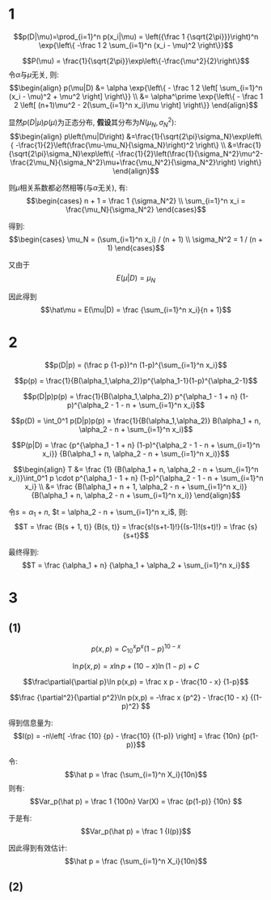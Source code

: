 
# 1

$$p(D|\mu)=\prod_{i=1}^n p(x_i|\mu) = \left({\frac 1 {\sqrt{2\pi}}}\right)^n \exp{\left\{ -\frac 1 2 \sum_{i=1}^n (x_i - \mu)^2 \right\}}$$

$$P(\mu) = \frac{1}{\sqrt{2\pi}}\exp\left\{-\frac{\mu^2}{2}\right\}$$
令$\alpha$与$\mu$无关, 则:
$$\begin{align}
p(\mu|D) 
&= \alpha \exp{\left\{ - \frac 1 2 \left[ 
\sum_{i=1}^n (x_i - \mu)^2 + \mu^2 
\right] \right\}} \\
&= \alpha^\prime \exp{\left\{ - \frac 1 2 \left[ 
(n+1)\mu^2 - 2(\sum_{i=1}^n x_i)\mu
\right] \right\}}
\end{align}$$

显然$p(D|\mu)p(\mu)$为正态分布, **假设**其分布为$N(\mu_N, \sigma_N^2)$:
$$\begin{align}
p\left(\mu|D\right)
&=\frac{1}{\sqrt{2\pi}\sigma_N}\exp\left\{
-\frac{1}{2}\left(\frac{\mu-\mu_N}{\sigma_N}\right)^2
\right\} \\
&=\frac{1}{\sqrt{2\pi}\sigma_N}\exp\left\{
-\frac{1}{2}\left(\frac{1}{\sigma_N^2}\mu^2-\frac{2\mu_N}{\sigma_N^2}\mu+\frac{\mu_N^2}{\sigma_N^2}\right)
\right\}
\end{align}$$

则$\mu$相关系数都必然相等(与$\alpha$无关), 有:
$$\begin{cases}
n + 1 = \frac 1 {\sigma_N^2} \\
\sum_{i=1}^n x_i = \frac{\mu_N}{\sigma_N^2}
\end{cases}$$

得到:
$$\begin{cases}
\mu_N = (\sum_{i=1}^n x_i) / (n + 1) \\
\sigma_N^2 = 1 / (n + 1)
\end{cases}$$

又由于
$$E(\mu|D) = \mu_N$$

因此得到
$$\hat\mu = E(\mu|D) = \frac {\sum_{i=1}^n x_i}{n + 1}$$


# 2

$$p(D|p) = (\frac p {1-p})^n (1-p)^{\sum_{i=1}^n x_i}$$

$$p(p) = \frac{1}{B(\alpha_1,\alpha_2)}p^{\alpha_1-1}(1-p)^{\alpha_2-1}$$

$$p(D|p)p(p) = \frac{1}{B(\alpha_1,\alpha_2)} p^{\alpha_1 - 1 + n} (1-p)^{\alpha_2 - 1 - n + \sum_{i=1}^n x_i}$$

$$p(D) = \int_0^1 p(D|p)p(p) 
= \frac{1}{B(\alpha_1,\alpha_2)} B(\alpha_1 + n, \alpha_2 - n + \sum_{i=1}^n x_i)$$

$$P(p|D) = 
\frac {p^{\alpha_1 - 1 + n} (1-p)^{\alpha_2 - 1 - n + \sum_{i=1}^n x_i}} {B(\alpha_1 + n, \alpha_2 - n + \sum_{i=1}^n x_i)}$$

$$\begin{align}
T 
&= \frac {1} {B(\alpha_1 + n, \alpha_2 - n + \sum_{i=1}^n x_i)}\int_0^1 p \cdot p^{\alpha_1 - 1 + n} (1-p)^{\alpha_2 - 1 - n + \sum_{i=1}^n x_i} \\
&= \frac {B(\alpha_1 + n + 1, \alpha_2 - n + \sum_{i=1}^n x_i)} {B(\alpha_1 + n, \alpha_2 - n + \sum_{i=1}^n x_i)}
\end{align}$$

令$s = \alpha_1 + n$, $t = \alpha_2 - n + \sum_{i=1}^n x_i$, 则:
$$T 
= \frac {B(s + 1, t)} {B(s, t)} 
= \frac{s!(s+t-1)!}{(s-1)!(s+t)!}
= \frac {s} {s+t}$$

最终得到:
$$T = \frac {\alpha_1 + n} {\alpha_1 + \alpha_2 + \sum_{i=1}^n x_i}$$


# 3


## (1) 

$$p(x,p) = C_{10}^x p^x (1-p)^{10-x}$$

$$\ln p(x,p) = x \ln p + (10-x)\ln(1-p) + C$$

$$\frac\partial{\partial p}\ln p(x,p) = \frac x p - \frac{10 - x} {1-p}$$

$$\frac {\partial^2}{\partial p^2}\ln p(x,p) 
= -\frac x {p^2} - \frac{10 - x} {(1-p)^2} $$

得到信息量为:
$$I(p) = -n\left[ -\frac {10} {p} - \frac{10} {(1-p)}  \right]
=  \frac {10n} {p(1-p)}$$

令:
$$\hat p = \frac {\sum_{i=1}^n X_i}{10n}$$
则有:
$$Var_p(\hat p) = \frac 1 {100n} Var(X) = \frac {p(1-p)} {10n} $$

于是有:
$$Var_p(\hat p) = \frac 1 {I(p)}$$

因此得到有效估计:
$$\hat p = \frac {\sum_{i=1}^n X_i}{10n}$$

## (2)




























